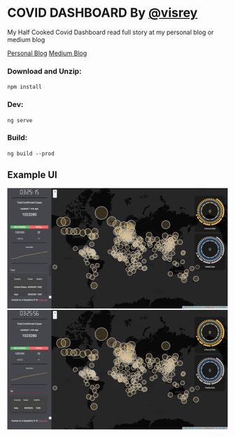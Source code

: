 # COVID DASHBOARD By [@visrey](https://github.com/visrey)

My Half Cooked Covid Dashboard read full story at my personal blog or medium blog

[Personal Blog](https://blog.visrey.me)
[Medium Blog](https://medium.com/visrey)

### Download and Unzip: 
`npm install`

### Dev: 
`ng serve`

### Build: 
`ng build --prod`

## Example UI

![alt text](https://github.com/visrey/cvd/blob/master/screenshots/1.png?raw=true)
![alt text](https://github.com/visrey/cvd/blob/master/screenshots/2.png?raw=true)

